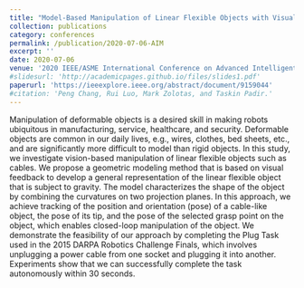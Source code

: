 ```yaml
---
title: "Model-Based Manipulation of Linear Flexible Objects with Visual Curvature Feedback"
collection: publications
category: conferences
permalink: /publication/2020-07-06-AIM
excerpt: ''
date: 2020-07-06
venue: '2020 IEEE/ASME International Conference on Advanced Intelligent Mechatronics (AIM)'
#slidesurl: 'http://academicpages.github.io/files/slides1.pdf'
paperurl: 'https://ieeexplore.ieee.org/abstract/document/9159044'
#citation: 'Peng Chang, Rui Luo, Mark Zolotas, and Taskin Padir.'
---
```


Manipulation of deformable objects is a desired skill in making robots ubiquitous in manufacturing, service, healthcare, and security. Deformable objects are common in our daily lives, e.g., wires, clothes, bed sheets, etc., and are significantly more difficult to model than rigid objects. In this study, we investigate vision-based manipulation of linear flexible objects such as cables. We propose a geometric modeling method that is based on visual feedback to develop a general representation of the linear flexible object that is subject to gravity. The model characterizes the shape of the object by combining the curvatures on two projection planes. In this approach, we achieve tracking of the position and orientation (pose) of a cable-like object, the pose of its tip, and the pose of the selected grasp point on the object, which enables closed-loop manipulation of the object. We demonstrate the feasibility of our approach by completing the Plug Task used in the 2015 DARPA Robotics Challenge Finals, which involves unplugging a power cable from one socket and plugging it into another. Experiments show that we can successfully complete the task autonomously within 30 seconds.
